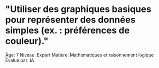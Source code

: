 # "Utiliser des graphiques basiques pour représenter des données simples (ex. : préférences de couleur)."

Âge: 7
Niveau: Expert
Matière: Mathématiques et raisonnement logique
Évalué par: IA